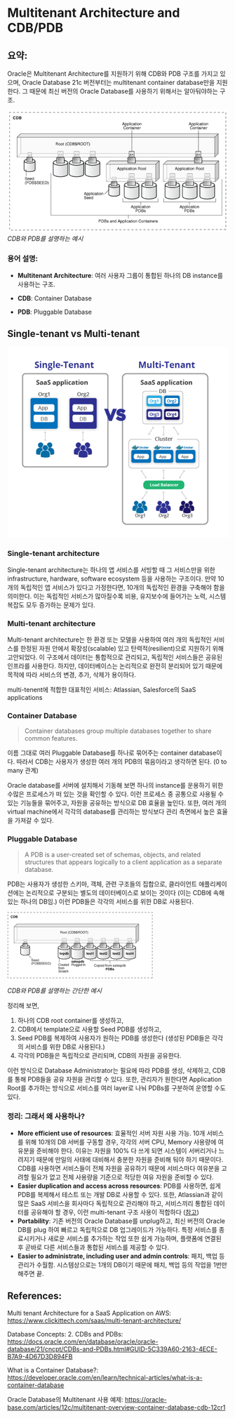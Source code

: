# Multitenant Architecture and CDB/PDB

## 요약:

Oracle은 Multitenant Architecture를 지원하기 위해 CDB와 PDB 구조를 가지고 있으며, Oracle Database 21c 버전부터는 multitenant container database만을 지원한다. 그 때문에 최신 버전의 Oracle Database를 사용하기 위해서는 알아둬야하는 구조.

![CDB, PDB 설명 - COMPLEX 버전](/hong/img/CDB-PDB-complex-version.png)
_CDB와 PDB를 설명하는 예시_

### 용어 설명:

- **Multitenant Architecture**: 여러 사용자 그룹이 통합된 하나의 DB instance를 사용하는 구조.

- **CDB**: Container Database

- **PDB**: Pluggable Database

## Single-tenant vs Multi-tenant

![CDB, PDB 설명 - COMPLEX 버전](/hong/img/Single-tenant-Multy-tenat-33.png)

### Single-tenant architecture

Single-tenant architecture는 하나의 앱 서비스를 서빙할 때 그 서비스만을 위한 infrastructure, hardware, software ecosystem 등을 사용하는 구조이다. 만약 10개의 독립적인 앱 서비스가 있다고 가정한다면, 10개의 독립적인 환경을 구축해야 함을 의미한다. 이는 독립적인 서비스가 많아질수록 비용, 유지보수에 들어가는 노력, 시스템 복잡도 모두 증가하는 문제가 있다.

### Multi-tenant architecture

Multi-tenant architecture는 한 환경 또는 모델을 사용하여 여러 개의 독립적인 서비스를 한정된 자원 안에서 확장성(scalable) 있고 탄력적(resilient)으로 지원하기 위해 고안되었다. 이 구조에서 데이터는 통합적으로 관리되고, 독립적인 서비스들은 공유된 인프라를 사용한다. 하지만, 데이터베이스는 논리적으로 완전히 분리되어 있기 때문에 목적에 따라 서비스의 변경, 추가, 삭제가 용이하다.

multi-tenent에 적합한 대표적인 서비스: Atlassian, Salesforce의 SaaS applications

### Container Database

> Container databases group multiple databases together to share common features.

이름 그대로 여러 Pluggable Database를 하나로 묶어주는 container database이다. 따라서 CDB는 사용자가 생성한 여러 개의 PDB의 묶음이라고 생각하면 된다. (0 to many 관계)

Oracle database를 서버에 설치해서 기동해 보면 하나의 instance를 운용하기 위한 수많은 프로세스가 떠 있는 것을 확인할 수 있다. 이런 프로세스 중 공통으로 사용될 수 있는 기능들을 묶어주고, 자원을 공유하는 방식으로 DB 효율을 높인다. 또한, 여러 개의 virtual machine에서 각각의 database를 관리하는 방식보다 관리 측면에서 높은 효율을 가져갈 수 있다.

### Pluggable Database

> A PDB is a user-created set of schemas, objects, and related structures that appears logically to a client application as a separate database.

PDB는 사용자가 생성한 스키마, 객체, 관련 구조들의 집합으로, 클라이언트 애플리케이션에는 논리적으로 구분되는 별도의 데이터베이스로 보이는 것이다 (이는 CDB에 속해있는 하나의 DB임.) 이런 PDB들은 각각의 서비스를 위한 DB로 사용된다.

![CDB, PDB 설명 - SIMPLE 버전](/hong/img/CDB-PDB-simple-version.png)

_CDB와 PDB를 설명하는 간단한 예시_

정리해 보면,

1. 하나의 CDB root container를 생성하고,
2. CDB에서 template으로 사용할 Seed PDB를 생성하고,
3. Seed PDB를 복제하여 사용자가 원하는 PDB를 생성한다 (생성된 PDB들은 각각의 서비스를 위한 DB로 사용된다.)
4. 각각의 PDB들은 독립적으로 관리되며, CDB의 자원을 공유한다.

이런 방식으로 Database Administrator는 필요에 따라 PDB를 생성, 삭제하고, CDB를 통해 PDB들을 공유 자원을 관리할 수 있다. 또한, 관리자가 원한다면 Application Root를 추가하는 방식으로 서비스를 여러 layer로 나눠 PDBs를 구분하여 운영할 수도 있다.

### 정리: 그래서 왜 사용하나?

- **More efficient use of resources**: 효율적인 서버 자원 사용 가능. 10개 서비스를 위해 10개의 DB 서버를 구동할 경우, 각각의 서버 CPU, Memory 사용량에 여유분을 준비해야 한다. 이유는 자원을 100% 다 쓰게 되면 시스템이 서버리거나 느려지기 때문에 만일의 사태에 대비해서 충분한 자원을 준비해 둬야 하기 때문이다. CDB를 사용하면 서비스들이 전체 자원을 공유하기 때문에 서비스마다 여유분을 고려할 필요가 없고 전체 사용량을 기준으로 적당한 여유 자원을 준비할 수 있다.
- **Easier duplication and access across resources**: PDB를 사용하면, 쉽게 PDB를 복제해서 테스트 또는 개발 DB로 사용할 수 있다. 또한, Atlassian과 같이 많은 SaaS 서비스을 회사마다 독립적으로 관리해야 하고, 서비스끼리 통합된 데이터를 공유해야 할 경우, 이런 multi-tenant 구조 사용이 적합하다 ([참고](https://www.atlassian.com/trust/reliability/cloud-architecture-and-operational-practices#distributed-services-architecture))
- **Portability**: 기존 버전의 Oracle Database를 unplug하고, 최신 버전의 Oracle DB를 plug 하여 빠르고 독립적으로 DB 업그레이드가 가능하다. 특정 서비스를 종료시키거나 새로운 서비스를 추가하는 작업 또한 쉽게 가능하며, 플랫폼에 연결된 후 곧바로 다른 서비스들과 통합된 서비스를 제공할 수 있다.
- **Easier to administrate, including user and admin controls**: 패치, 백업 등 관리가 수월함. 시스템상으로는 1개의 DB이기 때문에 패치, 백업 등의 작업을 1번만 해주면 끝.

## References:

Multi tenant Architecture for a SaaS Application on AWS: https://www.clickittech.com/saas/multi-tenant-architecture/

Database Concepts: 2. CDBs and PDBs: https://docs.oracle.com/en/database/oracle/oracle-database/21/cncpt/CDBs-and-PDBs.html#GUID-5C339A60-2163-4ECE-B7A9-4D67D3D894FB

What is a Container Database?: https://developer.oracle.com/en/learn/technical-articles/what-is-a-container-database

Oracle Database의 Multitenant 사용 예제: https://oracle-base.com/articles/12c/multitenant-overview-container-database-cdb-12cr1
